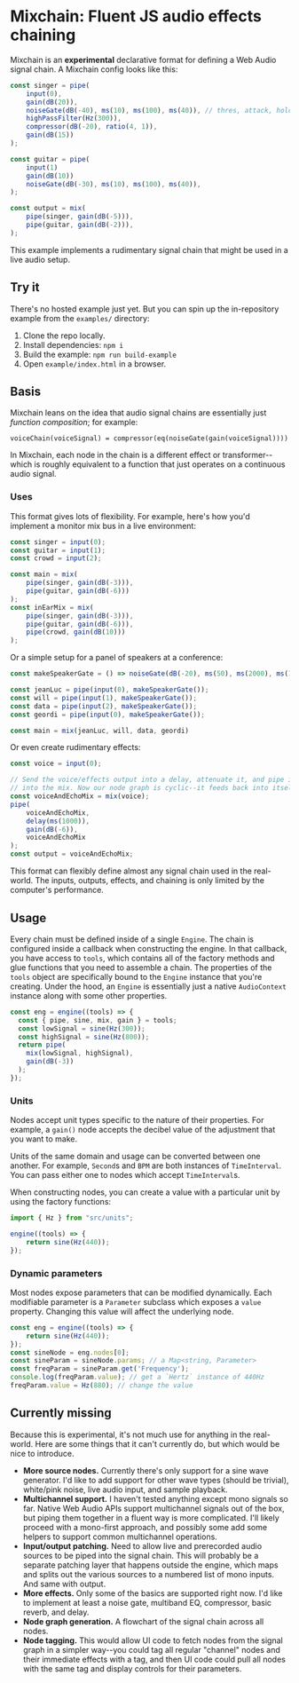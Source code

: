 # Mixchain: Fluent JS audio effects chaining

Mixchain is an **experimental** declarative format for defining a Web Audio signal chain. A Mixchain config looks like this:

```js
const singer = pipe(
    input(0),
    gain(dB(20)),
    noiseGate(dB(-40), ms(10), ms(100), ms(40)), // thres, attack, hold, release
    highPassFilter(Hz(300)),
    compressor(dB(-20), ratio(4, 1)),
    gain(dB(15))
);

const guitar = pipe(
    input(1)
    gain(dB(10))
    noiseGate(dB(-30), ms(10), ms(100), ms(40)),
);

const output = mix(
    pipe(singer, gain(dB(-5))),
    pipe(guitar, gain(dB(-2))),
);
```

This example implements a rudimentary signal chain that might be used in a live audio setup.

## Try it

There's no hosted example just yet. But you can spin up the in-repository example from the `examples/` directory:

1. Clone the repo locally.
2. Install dependencies: `npm i`
3. Build the example: `npm run build-example`
4. Open `example/index.html` in a browser.

## Basis

Mixchain leans on the idea that audio signal chains are essentially just _function composition_; for example:

```
voiceChain(voiceSignal) = compressor(eq(noiseGate(gain(voiceSignal))))
```

In Mixchain, each node in the chain is a different effect or transformer--which is roughly equivalent to a function that just operates on a continuous audio signal.

### Uses

This format gives lots of flexibility. For example, here's how you'd implement a monitor mix bus in a live environment:

```js
const singer = input(0);
const guitar = input(1);
const crowd = input(2);

const main = mix(
    pipe(singer, gain(dB(-3))),
    pipe(guitar, gain(dB(-6)))
);
const inEarMix = mix(
    pipe(singer, gain(dB(-3))),
    pipe(guitar, gain(dB(-6))),
    pipe(crowd, gain(dB(10)))
);
```

Or a simple setup for a panel of speakers at a conference:

```js
const makeSpeakerGate = () => noiseGate(dB(-20), ms(50), ms(2000), ms(1000));

const jeanLuc = pipe(input(0), makeSpeakerGate());
const will = pipe(input(1), makeSpeakerGate());
const data = pipe(input(2), makeSpeakerGate());
const geordi = pipe(input(0), makeSpeakerGate());

const main = mix(jeanLuc, will, data, geordi)
```

Or even create rudimentary effects:

```js
const voice = input(0);

// Send the voice/effects output into a delay, attenuate it, and pipe it back
// into the mix. Now our node graph is cyclic--it feeds back into itself.
const voiceAndEchoMix = mix(voice);
pipe(
    voiceAndEchoMix,
    delay(ms(1000)),
    gain(dB(-6)),
    voiceAndEchoMix
);
const output = voiceAndEchoMix;
```

This format can flexibly define almost any signal chain used in the real-world. The inputs, outputs, effects, and chaining is only limited by the computer's performance.

## Usage

Every chain must be defined inside of a single `Engine`. The chain is configured inside a callback when constructing the engine. In that callback, you have access to `tools`, which contains all of the factory methods and glue functions that you need to assemble a chain. The properties of the `tools` object are specifically bound to the `Engine` instance that you're creating. Under the hood, an `Engine` is essentially just a native `AudioContext` instance along with some other properties.

```js
const eng = engine((tools) => {
  const { pipe, sine, mix, gain } = tools;
  const lowSignal = sine(Hz(300));
  const highSignal = sine(Hz(800));
  return pipe(
    mix(lowSignal, highSignal),
    gain(dB(-3))
  );
});
```

### Units

Nodes accept unit types specific to the nature of their properties. For example, a `gain()` node accepts the decibel value of the adjustment that you want to make.

Units of the same domain and usage can be converted between one another. For example, `Second`s and `BPM` are both instances of `TimeInterval`. You can pass either one to nodes which accept `TimeInterval`s.

When constructing nodes, you can create a value with a particular unit by using the factory functions:

```js
import { Hz } from "src/units";

engine((tools) => {
    return sine(Hz(440));
});
```

### Dynamic parameters

Most nodes expose parameters that can be modified dynamically. Each modifiable parameter is a `Parameter` subclass which exposes a `value` property. Changing this value will affect the underlying node.

```js
const eng = engine((tools) => {
    return sine(Hz(440));
});
const sineNode = eng.nodes[0];
const sineParam = sineNode.params; // a Map<string, Parameter>
const freqParam = sineParam.get('Frequency');
console.log(freqParam.value); // get a `Hertz` instance of 440Hz
freqParam.value = Hz(880); // change the value
```

## Currently missing

Because this is experimental, it's not much use for anything in the real-world. Here are some things that it can't currently do, but which would be nice to introduce.

- **More source nodes.** Currently there's only support for a sine wave generator. I'd like to add support for other wave types (should be trivial), white/pink noise, live audio input, and sample playback.
- **Multichannel support.** I haven't tested anything except mono signals so far. Native Web Audio APIs support multichannel signals out of the box, but piping them together in a fluent way is more complicated. I'll likely proceed with a mono-first approach, and possibly some add some helpers to support common multichannel operations.
- **Input/output patching.** Need to allow live and prerecorded audio sources to be piped into the signal chain. This will probably be a separate patching layer that happens outside the engine, which maps and splits out the various sources to a numbered list of mono inputs. And same with output.
- **More effects.** Only some of the basics are supported right now. I'd like to implement at least a noise gate, multiband EQ, compressor, basic reverb, and delay.
- **Node graph generation.** A flowchart of the signal chain across all nodes.
- **Node tagging.** This would allow UI code to fetch nodes from the signal graph in a simpler way--you could tag all regular "channel" nodes and their immediate effects with a tag, and then UI code could pull all nodes with the same tag and display controls for their parameters.
